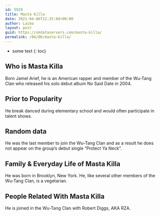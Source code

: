 ```yaml
---
id: 5929
title: Masta Killa
date: 2021-04-06T22:25:04+00:00
author: Laima
layout: post
guid: https://ukdataservers.com/masta-killa/
permalink: /04/06/masta-killa/
---
```


* some text
{: toc}


## Who is Masta Killa
                  
                  
                  
Born Jamel Arief, he is an American rapper and member of the Wu-Tang Clan who released his solo debut album No Said Date in 2004.
                  
              
            
              
            
                
                
                
## Prior to Popularity
                  
                  
                  
He break danced during elementary school and would often participate in talent shows.
                  
              
            
              
            
                
                
                
## Random data
                  
                  
                  
He was the last member to join the Wu-Tang Clan and as a result he does not appear on the group&#8217;s debut single &#8220;Protect Ya Neck&#8221;.
                  
              
            
              
            
                
                
                
## Family & Everyday Life of Masta Killa
                  
                  
                  
He was born in Brooklyn, New York. He, like several other members of the Wu-Tang Clan, is a vegetarian.
                  
              
            
              
            
                
                
                
## People Related With Masta Killa
                  
                  
                  
He is joined in the Wu-Tang Clan with Robert Diggs, AKA RZA.
                  
              
            
              
            
                
              
            
              
              
            
            
              
            
          
          
          